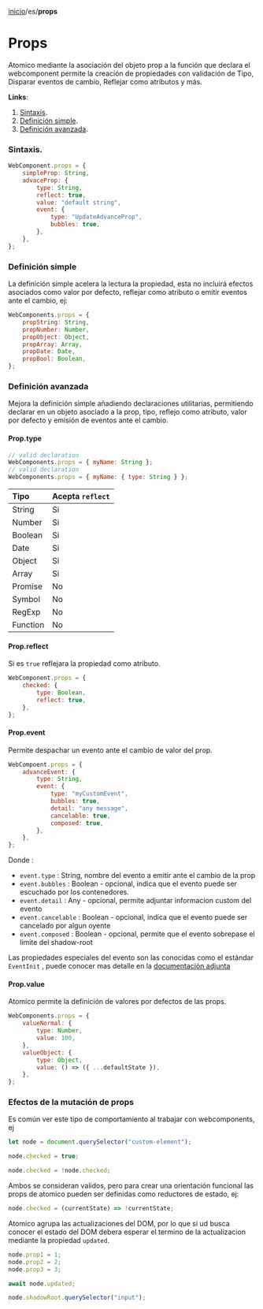 [inicio](./README.md)/es/**props**

# Props

Atomico mediante la asociación del objeto prop a la función que declara el webcomponent permite la creación de propiedades con validación de Tipo, Disparar eventos de cambio, Reflejar como atributos y más.

**Links**:

1. [Sintaxis](#sintaxis).
2. [Definición simple](#definicion-simple).
3. [Definición avanzada](#definicion-avanzada).

### Sintaxis.

```javascript
WebComponent.props = {
    simpleProp: String,
    advaceProp: {
        type: String,
        reflect: true,
        value: "default string",
        event: {
            type: "UpdateAdvanceProp",
            bubbles: true,
        },
    },
};
```

### Definición simple

La definición simple acelera la lectura la propiedad, esta no incluirá efectos asociados como valor por defecto, reflejar como atributo o emitir eventos ante el cambio, ej:

```javascript
WebComponents.props = {
    propString: String,
    propNumber: Number,
    propObject: Object,
    propArray: Array,
    propDate: Date,
    propBool: Boolean,
};
```

### Definición avanzada

Mejora la definición simple añadiendo declaraciones utilitarias, permitiendo declarar en un objeto asociado a la prop, tipo, reflejo como atributo, valor por defecto y emisión de eventos ante el cambio.

#### Prop.type

```javascript
// valid declaration
WebComponents.props = { myName: String };
// valid declaration
WebComponents.props = { myName: { type: String } };
```

| Tipo     | Acepta `reflect` |
| :------- | :--------------- |
| String   | Si               |
| Number   | Si               |
| Boolean  | Si               |
| Date     | Si               |
| Object   | Si               |
| Array    | Si               |
| Promise  | No               |
| Symbol   | No               |
| RegExp   | No               |
| Function | No               |

#### Prop.reflect

Si es `true` reflejara la propiedad como atributo.

```jsx
WebComponent.props = {
    checked: {
        type: Boolean,
        reflect: true,
    },
};
```

#### Prop.event

Permite despachar un evento ante el cambio de valor del prop.

```jsx
WebCompoent.props = {
    advanceEvent: {
        type: String,
        event: {
            type: "myCustomEvent",
            bubbles: true,
            detail: "any message",
            cancelable: true,
            composed: true,
        },
    },
};
```

Donde :

-   `event.type` : String, nombre del evento a emitir ante el cambio de la prop
-   `event.bubbles` : Boolean - opcional, indica que el evento puede ser escuchado por los contenedores.
-   `event.detail` : Any - opcional, permite adjuntar informacion custom del evento
-   `event.cancelable` : Boolean - opcional, indica que el evento puede ser cancelado por algun oyente
-   `event.composed` : Boolean - opcional, permite que el evento sobrepase el limite del shadow-root

Las propiedades especiales del evento son las conocidas como el estándar `EventInit` , puede conocer mas detalle en la [documentación adjunta](https://developer.mozilla.org/en-US/docs/Web/API/Event/Event)

#### Prop.value

Atomico permite la definición de valores por defectos de las props.

```javascript
WebComponents.props = {
    valueNormal: {
        type: Number,
        value: 100,
    },
    valueObject: {
        type: Object,
        value: () => ({ ...defaultState }),
    },
};
```

### Efectos de la mutación de props

Es común ver este tipo de comportamiento al trabajar con webcomponents, ej

```javascript
let node = document.querySelector("custom-element");

node.checked = true;

node.checked = !node.checked;
```

Ambos se consideran validos, pero para crear una orientación funcional las props de atomico pueden ser definidas como reductores de estado, ej:

```javascript
node.checked = (currentState) => !currentState;
```

Atomico agrupa las actualizaciones del DOM, por lo que si ud busca conocer el estado del DOM debera esperar el termino de la actualizacion mediante la propiedad `updated`.

```javascript
node.prop1 = 1;
node.prop2 = 2;
node.prop3 = 3;

await node.updated;

node.shadowRoot.querySelector("input");
```
